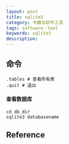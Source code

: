 ```yaml
---
layout: post
title: sqlite3
category: 书籍与软件工具
tags: software／tool
keywords: sqlite3
description: 
---
```


## 命令

```
.tables # 查看所有表
.quit # 退出
```

#### 查看数据库

```
cd db_dir
sqlite3 databasename
```

## Reference
